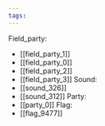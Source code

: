 ```yaml
---
tags:
---
```

Field_party:
- [[field_party_1]]
- [[field_party_0]]
- [[field_party_2]]
- [[field_party_3]]
Sound:
- [[sound_326]]
- [[sound_312]]
Party:
- [[party_0]]
Flag:
- [[flag_9477]]
